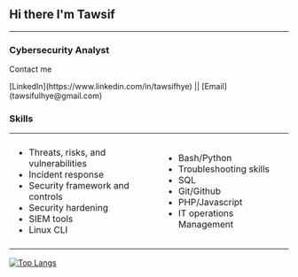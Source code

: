 
 <h2> Hi there I'm Tawsif </h2>
 <hr>
 <h3>Cybersecurity Analyst</h3>

<p>Contact me</p>
[LinkedIn](https://www.linkedin.com/in/tawsifhye) || [Email](tawsifulhye@gmail.com) 

<h3>Skills</h3>

<table style="border: 0;">
  <tr>
    <td style="border: none; padding: 8px;">
        <ul>
            <li>Threats, risks, and vulnerabilities </li>  
            <li>Incident response </li>  
            <li>Security framework and controls</li> 
            <li>Security hardening</li> 
            <li>SIEM tools</li> 
            <li>Linux CLI</li> 
        </ul>
    </td>
    <td style="border: none; padding: 8px;">
        <ul>
            <li>Bash/Python</li>  
            <li>Troubleshooting skills </li>  
            <li>SQL</li>
            <li>Git/Github</li>
            <li>PHP/Javascript</li>
            <li>IT operations Management</li>
        </ul>
    </td>
  </tr>
</table>


[![Top Langs](https://github-readme-stats.vercel.app/api/top-langs/?username=tawsifhye&show_icons=true&theme=radical&layout=compact)](https://github.com/anuraghazra/github-readme-stats)

<!-- ![Profile Views](https://komarev.com/ghpvc/?username=tawsifhye&style=flat-square) -->

<!-- ![Github Status](https://github-readme-stats.vercel.app/api?username=tawsifhye&show_icons=true&theme=radical) -->